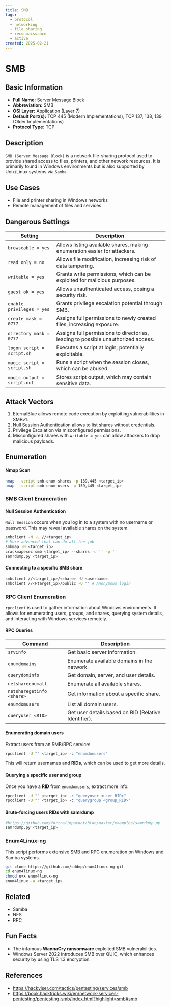 ```yaml
---
title: SMB
tags:
  - protocol
  - networking
  - file_sharing
  - reconnaissance
  - active
created: 2025-02-21
---
```


# SMB
## Basic Information
- **Full Name:**  Server Message Block
- **Abbreviation:** SMB
- **OSI Layer:** Application (Layer 7)
- **Default Port(s):** 
	TCP 445 (Modern Implementations),
	TCP 137, 138, 139 (Older Implementations)
- **Protocol Type:** TCP

## Description
`SMB (Server Message Block)` is a network file-sharing protocol used to provide shared access to files, printers, and other network resources. It is primarily found in Windows environments but is also supported by Unix/Linux systems via `Samba`.

## Use Cases
- File and printer sharing in Windows networks
- Remote management of files and services

## Dangerous Settings

| **Setting**                 | **Description**                                                                   |
| --------------------------- | --------------------------------------------------------------------------------- |
| `browseable = yes`          | Allows listing available shares, making enumeration easier for attackers.         |
| `read only = no`            | Allows file modification, increasing risk of data tampering.                      |
| `writable = yes`            | Grants write permissions, which can be exploited for malicious purposes.          |
| `guest ok = yes`            | Allows unauthenticated access, posing a security risk.                            |
| `enable privileges = yes`   | Grants privilege escalation potential through SMB.                                |
| `create mask = 0777`        | Assigns full permissions to newly created files, increasing exposure.             |
| `directory mask = 0777`     | Assigns full permissions to directories, leading to possible unauthorized access. |
| `logon script = script.sh`  | Executes a script at login, potentially exploitable.                              |
| `magic script = script.sh`  | Runs a script when the session closes, which can be abused.                       |
| `magic output = script.out` | Stores script output, which may contain sensitive data.                           |

## Attack Vectors
1. EternalBlue allows remote code execution by exploiting vulnerabilities in SMBv1.
2. Null Session Authentication allows to list shares without credentials.
3. Privilege Escalation via misconfigured permissions.
4. Misconfigured shares with `writable = yes` can allow attackers to drop malicious payloads.

## Enumeration
#### Nmap Scan

```bash
nmap --script smb-enum-shares -p 139,445 <target_ip>
nmap --script smb-enum-users -p 139,445 <target_ip>
```

### SMB Client Enumeration
####  Null Session Authentication

`Null Session` occurs when you log in to a system with no username or password. This may reveal available shares on the system.
```bash
smbclient -N -L //<target_ip>
# More advanced that can do all the job
smbmap -H <target_ip>
crackmapexec smb <target_ip> --shares -u '' -p ''
samrdump.py <target_ip>
```

#### Connecting to a specific SMB share

```bash
smbclient //<target_ip>/<share> -U <username>
smbclient //<Ftarget_ip>/public -U "" # Anonymous login

```

### RPC Client Enumeration
`rpcclient` is used to gather  information about Windows environments. It allows for enumerating users, groups, and shares, querying system details, and interacting with Windows services remotely.

#### RPC Queries

| **Command**               | **Description**                                      |
| ------------------------- | ---------------------------------------------------- |
| `srvinfo`                 | Get basic server information.                        |
| `enumdomains`             | Enumerate available domains in the network.          |
| `querydominfo`            | Get domain, server, and user details.                |
| `netshareenumall`         | Enumerate all available shares.                      |
| `netsharegetinfo <share>` | Get information about a specific share.              |
| `enumdomusers`            | List all domain users.                               |
| `queryuser <RID>`         | Get user details based on RID (Relative Identifier). |
#### Enumerating domain users
Extract users from an SMB/RPC service:
```bash
rpcclient -U "" <target_ip> -c "enumdomusers"
```
This will return usernames and **RIDs**, which can be used to get more details.
#### Querying a specific user and group
Once you have a **RID** from `enumdomusers`, extract more info:
```bash
rpcclient -U "" <target_ip> -c "queryuser <user_RID>"
rpcclient -U "" <target_ip> -c "querygroup <group_RID>"
```

#### Brute-forcing users RIDs with samrdump

```bash
#https://github.com/fortra/impacket/blob/master/examples/samrdump.py
samrdump.py <target_ip>
```

### Enum4Linux-ng
This script performs extensive SMB and RPC enumeration on Windows and Samba systems.

```bash
git clone https://github.com/cddmp/enum4linux-ng.git
cd enum4linux-ng
chmod u+x enum4linux-ng
enum4linux -a <target_ip>
```

## Related

- Samba
- NFS
- RPC

## Fun Facts
- The infamous **WannaCry ransomware** exploited SMB vulnerabilities.
- Windows Server 2022 introduces SMB over QUIC, which enhances security by using TLS 1.3 encryption.

## References

- https://hackviser.com/tactics/pentesting/services/smb
- https://book.hacktricks.wiki/en/network-services-pentesting/pentesting-smb/index.html?highlight=smb#smb
